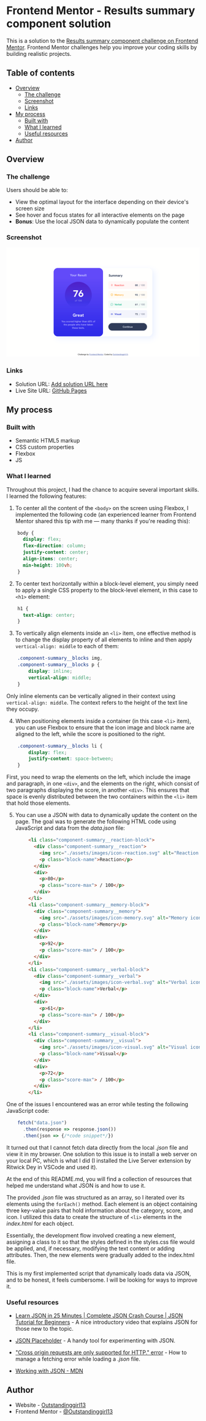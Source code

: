 # Frontend Mentor - Results summary component solution

This is a solution to the [Results summary component challenge on Frontend Mentor](https://www.frontendmentor.io/challenges/results-summary-component-CE_K6s0maV). Frontend Mentor challenges help you improve your coding skills by building realistic projects. 

## Table of contents

- [Overview](#overview)
  - [The challenge](#the-challenge)
  - [Screenshot](#screenshot)
  - [Links](#links)
- [My process](#my-process)
  - [Built with](#built-with)
  - [What I learned](#what-i-learned)
  - [Useful resources](#useful-resources)
- [Author](#author)


## Overview

### The challenge

Users should be able to:

- View the optimal layout for the interface depending on their device's screen size
- See hover and focus states for all interactive elements on the page
- **Bonus**: Use the local JSON data to dynamically populate the content

### Screenshot

![](./assets/images/desktop-screenshot.png)

### Links

- Solution URL: [Add solution URL here](https://your-solution-url.com)
- Live Site URL: [GitHub Pages](https://outstandinggirl13.github.io/results-summary-component-main/)

## My process

### Built with

- Semantic HTML5 markup
- CSS custom properties
- Flexbox
- JS

### What I learned

Throughout this project, I had the chance to acquire several important skills. I learned the following features:

1. To center all the content of the `<body>` on the screen using Flexbox, I implemented the following code (an experienced learner from Frontend Mentor shared this tip with me — many thanks if you're reading this):

```css 
    body { 
      display: flex;
      flex-direction: column;
      justify-content: center;
      align-items: center; 
      min-height: 100vh; 
    }
```

2. To center text horizontally within a block-level element, you simply need to apply a single CSS property to the block-level element, in this case to `<h1>` element:

```css
    h1 {
      text-align: center;
    }
```

3. To vertically align elements inside an `<li>` item, one effective method is to change the display property of all elements to inline and then apply `vertical-align: middle` to each of them:

```css
    .component-summary__blocks img,
    .component-summary__blocks p {
        display: inline;
        vertical-align: middle;
    }
```
Only inline elements can be vertically aligned in their context using `vertical-align: middle`. The context refers to the height of the text line they occupy.

4. When positioning elements inside a container (in this case `<li>` item), you can use Flexbox to ensure that the icon image and block name are aligned to the left, while the score is positioned to the right.

```css
    .component-summary__blocks li {
        display: flex;
        justify-content: space-between;
    }
```
First, you need to wrap the elements on the left, which include the image and paragraph, in one `<div>`, and the elements on the right, which consist of two paragraphs displaying the score, in another `<div>`. This ensures that space is evenly distributed between the two containers within the `<li>` item that hold those elements.

5. You can use a JSON with data to dynamically update the content on the page. The goal was to generate the following HTML code using JavaScript and data from the *data.json* file:

```html
        <li class="component-summary__reaction-block">
          <div class="component-summary__reaction">
            <img src="./assets/images/icon-reaction.svg" alt="Reaction icon">
            <p class="block-name">Reaction</p>
          </div>
          <div>
            <p>80</p>
            <p class="score-max"> / 100</p>
          </div>
        </li>
        <li class="component-summary__memory-block">
          <div class="component-summary__memory">
            <img src="./assets/images/icon-memory.svg" alt="Memory icon">
            <p class="block-name">Memory</p>
          </div>
          <div>
            <p>92</p>
            <p class="score-max"> / 100</p>
          </div>
        </li>
        <li class="component-summary__verbal-block">
          <div class="component-summary__verbal">
            <img src="./assets/images/icon-verbal.svg" alt="Verbal icon">
            <p class="block-name">Verbal</p>
          </div>
          <div>
            <p>61</p>
            <p class="score-max"> / 100</p>
          </div>
        </li>
        <li class="component-summary__visual-block">
          <div class="component-summary__visual">
            <img src="./assets/images/icon-visual.svg" alt="Visual icon">
            <p class="block-name">Visual</p>
          </div>
          <div>
            <p>72</p>
            <p class="score-max"> / 100</p>
          </div>
        </li>
```

One of the issues I encountered was an error while testing the following JavaScript code:

```js
    fetch("data.json")
      .then(response => response.json())
      .then(json => {/*code snippet*/})
```
It turned out that I cannot fetch data directly from the local *.json* file and view it in my browser. One solution to this issue is to install a web server on your local PC, which is what I did (I installed the Live Server extension by Ritwick Dey in VSCode and used it). 

At the end of this README.md, you will find a collection of resources that helped me understand what JSON is and how to use it.

The provided *.json* file was structured as an array, so I iterated over its elements using the `forEach()` method. Each element is an object containing three key-value pairs that hold information about the category, score, and icon. I utilized this data to create the structure of `<li>` elements in the *index.html* for each object.

Essentially, the development flow involved creating a new element, assigning a class to it so that the styles defined in the styles.css file would be applied, and, if necessary, modifying the text content or adding attributes. Then, the new elements were gradually added to the index.html file.

This is my first implemented script that dynamically loads data via JSON, and to be honest, it feels cumbersome. I will be looking for ways to improve it.

### Useful resources

- [Learn JSON in 25 Minutes | Complete JSON Crash Course | JSON Tutorial for Beginners](https://www.youtube.com/watch?v=6OhMbf2v_jI) - A nice introductory video that explains JSON for those new to the topic.

- [JSON Placeholder](https://jsonplaceholder.typicode.com/) - A handy tool for experimenting with JSON.

- ["Cross origin requests are only supported for HTTP." error](https://stackoverflow.com/questions/10752055/cross-origin-requests-are-only-supported-for-http-error-when-loading-a-local) - How to manage a fetching error while loading a *.json* file.

- [Working with JSON - MDN](https://developer.mozilla.org/en-US/docs/Learn/JavaScript/Objects/JSON)

## Author

- Website - [Outstandinggirl13](https://github.com/Outstandinggirl13)
- Frontend Mentor - [@Outstandinggirl13](https://www.frontendmentor.io/profile/Outstandinggirl13)
